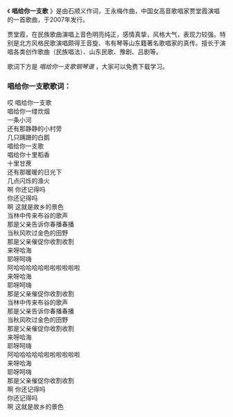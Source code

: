

《 **唱给你一支歌** 》是由石顺义作词，王永梅作曲，中国女高音歌唱家贾堂霞演唱的一首歌曲，于2007年发行。

贾堂霞，在民族歌曲演唱上音色明亮纯正，感情真挚，风格大气，表现力较强。特别是北方风格民歌演唱颇得王音旋、韦有琴等山东籍著名歌唱家的真传。擅长于演唱各类创作歌曲（民族唱法）、山东民歌、豫剧、吕剧等。

歌词下方是 _唱给你一支歌钢琴谱_ ，大家可以免费下载学习。

### 唱给你一支歌歌词：

哎 唱给你一支歌  
唱给你一缕炊烟  
一条小河  
还有那静静的小村旁  
几只蹒跚的白鹅  
唱给你一支歌  
唱给你十里稻香  
十里甘蔗  
还有那暖暖的日光下  
几点闪烁的渔火  
啊 你还记得吗  
你还记得吗  
啊 这就是故乡的景色  
当林中传来布谷的歌声  
那是父亲告诉你春播春播  
当秋风吹过金色的田野  
那是父亲催促你收割收割  
来呀哈海  
耶呀呵嗨  
阿哈哈哈哈哈啦啦啦啦啦啦  
来呀哈海  
耶呀呵嗨  
那是父亲催促你收割收割  
当林中传来布谷的歌声  
那是父亲告诉你春播春播  
当秋风吹过金色的田野  
那是父亲催促你收割收割  
来呀哈海  
耶呀呵嗨  
阿哈哈哈哈哈啦啦啦啦啦啦  
来呀哈海  
耶呀呵嗨  
那是父亲催促你收割收割  
啊 你还记得吗  
你还记得吗  
啊 这就是故乡的景色

